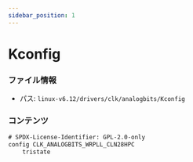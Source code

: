 ```yaml
---
sidebar_position: 1
---
```

# Kconfig

### ファイル情報

- パス: `linux-v6.12/drivers/clk/analogbits/Kconfig`

### コンテンツ

```txt
# SPDX-License-Identifier: GPL-2.0-only
config CLK_ANALOGBITS_WRPLL_CLN28HPC
	tristate

```
